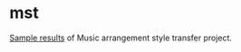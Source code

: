 # mst

[Sample results](http://nbviewer.jupyter.org/github/YearnyeenHo/mst/blob/master/result.ipynb) of Music arrangement style transfer project.
